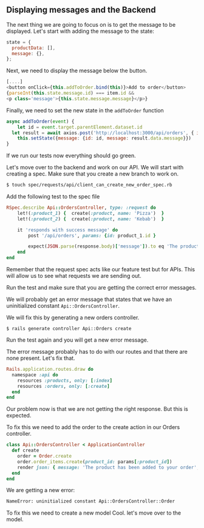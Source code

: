 ## Displaying messages and the Backend

The next thing we are going to focus on is to get the message to be displayed.
Let's start with adding the message to the state:

```js
state = {
  productData: [],
  message: {},
};
```

Next, we need to display the message below the button.

```js
[....]
<button onClick={this.addToOrder.bind(this)}>Add to order</button>
{parseInt(this.state.message.id) === item.id && 
<p class='message'>{this.state.message.message}</p>}
```

Finally, we need to set the new state in the `addToOrder` function

```js
async addToOrder(event) {
	let id = event.target.parentElement.dataset.id
  let result = await axios.post('http://localhost:3000/api/orders', { id: id } )
	this.setState({message: {id: id, message: result.data.message}})
}
```

If we run our tests now everything should go green.

Let's move over to the backend and  work on our API. We will start with creating a spec. Make sure that you create a new branch to work on.

```bash
$ touch spec/requests/api/client_can_create_new_order_spec.rb
```

Add the following test to the spec file

```ruby
RSpec.describe Api::OrdersController, type: :request do
	let!(:product_1) {  create(:product, name: 'Pizza')  }
	let!(:product_2) {  create(:product, name: 'Kebab')  }

	it 'responds with success message' do
		post '/api/orders', params: {id: product_1.id }

		expect(JSON.parse(response.body)['message']).to eq 'The product has been added to your order'
	end
end
```

Remember that the request spec acts like our feature test but for APIs. This will allow us to see what requests we are sending out.

Run the test and make sure that you are getting the correct error messages.

We will probably get an error message that states that we have an uninitialized constant `Api::OrdersController`.

We will fix this by generating a new orders controller.

`$ rails generate controller Api::Orders create`

Run the test again and you will get a new error message.

The error message probably has to do with our routes and that there are none present. Let's fix that.

```ruby
Rails.application.routes.draw do
  namespace :api do
    resources :products, only: [:index]
    resources :orders, only: [:create]
  end
end
```

Our problem now is that we are not getting the right response. But this is expected.

To fix this we need to add the order to the create action in our Orders controller.

```ruby
class Api::OrdersController < ApplicationController
  def create
    order = Order.create
    order.order_items.create(product_id: params[:product_id])
    render json: { message: 'The product has been added to your order', order_id: order.id }
  end
end
```
We are getting a new error: 
```bash
NameError: uninitialized constant Api::OrdersController::Order 
```
To fix this we need to create a new model
Cool. let's move over to the model.

